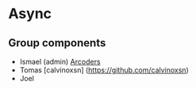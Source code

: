 # Async

## Group components

- Ismael (admin) [Arcoders](https://github/arcoders)
- Tomas [calvinoxsn] (https://github.com/calvinoxsn)
- Joel